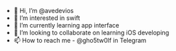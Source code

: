 - 👋 Hi, I’m @avedevios
- 👀 I’m interested in swift
- 🌱 I’m currently learning app interface
- 💞️ I’m looking to collaborate on learning iOS developing
- 📫 How to reach me - @gho5tw0lf in Telegram
